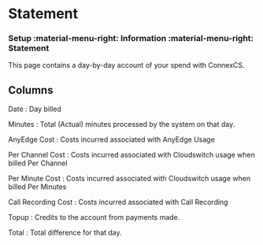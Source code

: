 # Statement
### Setup :material-menu-right: Information :material-menu-right: Statement

This page contains a day-by-day account of your spend with ConnexCS.

## Columns

Date
:   Day billed

Minutes
:   Total (Actual) minutes processed by the system on that day.

AnyEdge Cost
:   Costs incurred associated with AnyEdge Usage

Per Channel Cost
:   Costs incurred associated with Cloudswitch usage when billed Per Channel

Per Minute Cost
:   Costs incurred associated with Cloudswitch usage when billed Per Minutes

Call Recording Cost
:   Costs incurred associated with Call Recording

Topup
:   Credits to the account from payments made.

Total
:   Total difference for that day.









